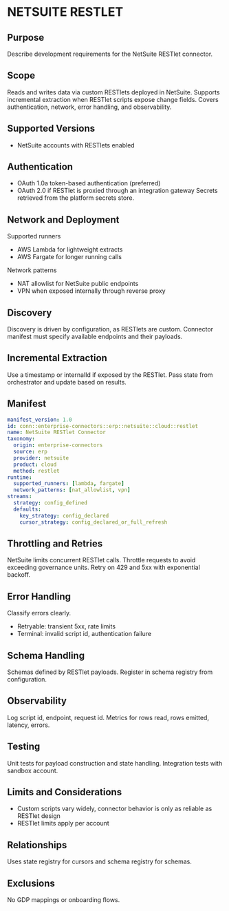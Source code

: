 # NETSUITE RESTLET

## Purpose
Describe development requirements for the NetSuite RESTlet connector.

## Scope
Reads and writes data via custom RESTlets deployed in NetSuite. 
Supports incremental extraction when RESTlet scripts expose change fields. 
Covers authentication, network, error handling, and observability.

## Supported Versions
- NetSuite accounts with RESTlets enabled

## Authentication
- OAuth 1.0a token-based authentication (preferred)
- OAuth 2.0 if RESTlet is proxied through an integration gateway
Secrets retrieved from the platform secrets store.

## Network and Deployment
Supported runners
- AWS Lambda for lightweight extracts
- AWS Fargate for longer running calls

Network patterns
- NAT allowlist for NetSuite public endpoints
- VPN when exposed internally through reverse proxy

## Discovery
Discovery is driven by configuration, as RESTlets are custom. 
Connector manifest must specify available endpoints and their payloads.

## Incremental Extraction
Use a timestamp or internalId if exposed by the RESTlet. 
Pass state from orchestrator and update based on results.

## Manifest
```yaml
manifest_version: 1.0
id: conn::enterprise-connectors::erp::netsuite::cloud::restlet
name: NetSuite RESTlet Connector
taxonomy:
  origin: enterprise-connectors
  source: erp
  provider: netsuite
  product: cloud
  method: restlet
runtime:
  supported_runners: [lambda, fargate]
  network_patterns: [nat_allowlist, vpn]
streams:
  strategy: config_defined
  defaults:
    key_strategy: config_declared
    cursor_strategy: config_declared_or_full_refresh
```

## Throttling and Retries
NetSuite limits concurrent RESTlet calls. 
Throttle requests to avoid exceeding governance units. 
Retry on 429 and 5xx with exponential backoff.

## Error Handling
Classify errors clearly.
- Retryable: transient 5xx, rate limits
- Terminal: invalid script id, authentication failure

## Schema Handling
Schemas defined by RESTlet payloads. 
Register in schema registry from configuration.

## Observability
Log script id, endpoint, request id. 
Metrics for rows read, rows emitted, latency, errors.

## Testing
Unit tests for payload construction and state handling. 
Integration tests with sandbox account.

## Limits and Considerations
- Custom scripts vary widely, connector behavior is only as reliable as RESTlet design
- RESTlet limits apply per account

## Relationships
Uses state registry for cursors and schema registry for schemas.

## Exclusions
No GDP mappings or onboarding flows.
